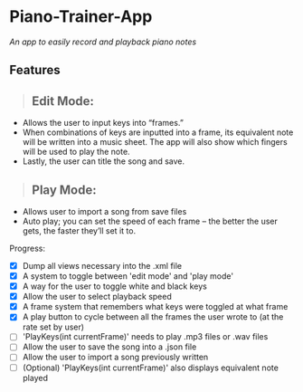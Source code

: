 # Piano-Trainer-App
*An app to easily record and playback piano notes*

## Features
> ## Edit Mode:
- Allows the user to input keys into “frames.”
- When combinations of keys are inputted into a frame, its equivalent note will be written into a music sheet. The app will also show which fingers will be used to play the note.
- Lastly, the user can title the song and save.

> ## Play Mode:
- Allows user to import a song from save files
- Auto play; you can set the speed of each frame – the better the user gets, the faster they’ll set it to.


Progress:
- [x] Dump all views necessary into the .xml file
- [x] A system to toggle between 'edit mode' and 'play mode'
- [x] A way for the user to toggle white and black keys
- [x] Allow the user to select playback speed
- [x] A frame system that remembers what keys were toggled at what frame
- [x] A play button to cycle between all the frames the user wrote to (at the rate set by user)
- [ ] 'PlayKeys(int currentFrame)' needs to play .mp3 files or .wav files
- [ ] Allow the user to save the song into a .json file
- [ ] Allow the user to import a song previously written
- [ ] \(Optional) 'PlayKeys(int currentFrame)' also displays equivalent note played